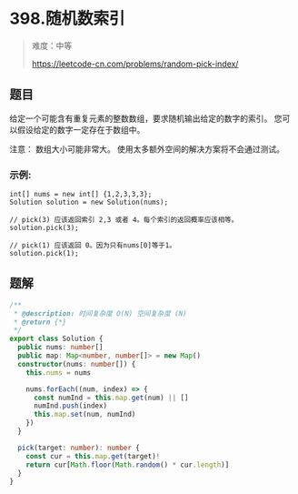# 398.随机数索引

> 难度：中等
>
> https://leetcode-cn.com/problems/random-pick-index/

## 题目

给定一个可能含有重复元素的整数数组，要求随机输出给定的数字的索引。 您可以假设给定的数字一定存在于数组中。

注意：
数组大小可能非常大。 使用太多额外空间的解决方案将不会通过测试。

### 示例:

```
int[] nums = new int[] {1,2,3,3,3};
Solution solution = new Solution(nums);

// pick(3) 应该返回索引 2,3 或者 4。每个索引的返回概率应该相等。
solution.pick(3);

// pick(1) 应该返回 0。因为只有nums[0]等于1。
solution.pick(1);
```

## 题解

```ts
/**
 * @description: 时间复杂度 O(N) 空间复杂度 (N)
 * @return {*}
 */
export class Solution {
  public nums: number[]
  public map: Map<number, number[]> = new Map()
  constructor(nums: number[]) {
    this.nums = nums

    nums.forEach((num, index) => {
      const numInd = this.map.get(num) || []
      numInd.push(index)
      this.map.set(num, numInd)
    })
  }

  pick(target: number): number {
    const cur = this.map.get(target)!
    return cur[Math.floor(Math.random() * cur.length)]
  }
}
```
